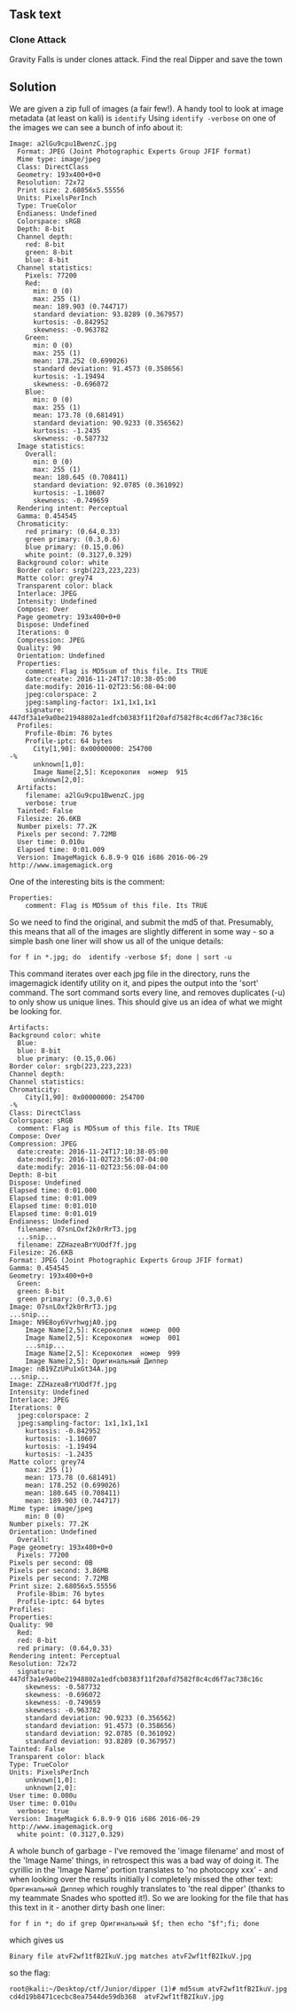 ## Task text

### Clone Attack

Gravity Falls is under clones attack. Find the real Dipper and save the town

## Solution

We are given a zip full of images (a fair few!). A handy tool to look at image metadata (at least on kali) is `identify` Using `identify -verbose` on one of the images we can see a bunch of info about it:

~~~
Image: a2lGu9cpu1BwenzC.jpg
  Format: JPEG (Joint Photographic Experts Group JFIF format)
  Mime type: image/jpeg
  Class: DirectClass
  Geometry: 193x400+0+0
  Resolution: 72x72
  Print size: 2.68056x5.55556
  Units: PixelsPerInch
  Type: TrueColor
  Endianess: Undefined
  Colorspace: sRGB
  Depth: 8-bit
  Channel depth:
    red: 8-bit
    green: 8-bit
    blue: 8-bit
  Channel statistics:
    Pixels: 77200
    Red:
      min: 0 (0)
      max: 255 (1)
      mean: 189.903 (0.744717)
      standard deviation: 93.8289 (0.367957)
      kurtosis: -0.842952
      skewness: -0.963782
    Green:
      min: 0 (0)
      max: 255 (1)
      mean: 178.252 (0.699026)
      standard deviation: 91.4573 (0.358656)
      kurtosis: -1.19494
      skewness: -0.696072
    Blue:
      min: 0 (0)
      max: 255 (1)
      mean: 173.78 (0.681491)
      standard deviation: 90.9233 (0.356562)
      kurtosis: -1.2435
      skewness: -0.587732
  Image statistics:
    Overall:
      min: 0 (0)
      max: 255 (1)
      mean: 180.645 (0.708411)
      standard deviation: 92.0785 (0.361092)
      kurtosis: -1.10607
      skewness: -0.749659
  Rendering intent: Perceptual
  Gamma: 0.454545
  Chromaticity:
    red primary: (0.64,0.33)
    green primary: (0.3,0.6)
    blue primary: (0.15,0.06)
    white point: (0.3127,0.329)
  Background color: white
  Border color: srgb(223,223,223)
  Matte color: grey74
  Transparent color: black
  Interlace: JPEG
  Intensity: Undefined
  Compose: Over
  Page geometry: 193x400+0+0
  Dispose: Undefined
  Iterations: 0
  Compression: JPEG
  Quality: 90
  Orientation: Undefined
  Properties:
    comment: Flag is MD5sum of this file. Its TRUE
    date:create: 2016-11-24T17:10:38-05:00
    date:modify: 2016-11-02T23:56:08-04:00
    jpeg:colorspace: 2
    jpeg:sampling-factor: 1x1,1x1,1x1
    signature: 447df3a1e9a0be21948802a1edfcb0383f11f20afd7582f8c4cd6f7ac738c16c
  Profiles:
    Profile-8bim: 76 bytes
    Profile-iptc: 64 bytes
      City[1,90]: 0x00000000: 254700                                        -%
      unknown[1,0]:
      Image Name[2,5]: Ксерокопия  номер  915
      unknown[2,0]:
  Artifacts:
    filename: a2lGu9cpu1BwenzC.jpg
    verbose: true
  Tainted: False
  Filesize: 26.6KB
  Number pixels: 77.2K
  Pixels per second: 7.72MB
  User time: 0.010u
  Elapsed time: 0:01.009
  Version: ImageMagick 6.8.9-9 Q16 i686 2016-06-29 http://www.imagemagick.org
~~~

One of the interesting bits is the comment:
~~~
Properties:
    comment: Flag is MD5sum of this file. Its TRUE
~~~

So we need to find the original, and submit the md5 of that. Presumably, this means that all of the images are slightly different in some way - so a simple bash one liner will show us all of the unique details:

`for f in *.jpg; do  identify -verbose $f; done | sort -u`

This command iterates over each jpg file in the directory, runs the imagemagick identify utility on it, and pipes the output into the 'sort' command. The sort command sorts every line, and removes duplicates (-u) to only show us unique lines. This should give us an idea of what we might be looking for.

~~~
Artifacts:
Background color: white
  Blue:
  blue: 8-bit
  blue primary: (0.15,0.06)
Border color: srgb(223,223,223)
Channel depth:
Channel statistics:
Chromaticity:
    City[1,90]: 0x00000000: 254700                                        -%
Class: DirectClass
Colorspace: sRGB
  comment: Flag is MD5sum of this file. Its TRUE
Compose: Over
Compression: JPEG
  date:create: 2016-11-24T17:10:38-05:00
  date:modify: 2016-11-02T23:56:07-04:00
  date:modify: 2016-11-02T23:56:08-04:00
Depth: 8-bit
Dispose: Undefined
Elapsed time: 0:01.000
Elapsed time: 0:01.009
Elapsed time: 0:01.010
Elapsed time: 0:01.019
Endianess: Undefined
  filename: 07snLOxf2k0rRrT3.jpg
  ...snip...
  filename: ZZHazeaBrYUOdf7f.jpg
Filesize: 26.6KB
Format: JPEG (Joint Photographic Experts Group JFIF format)
Gamma: 0.454545
Geometry: 193x400+0+0
  Green:
  green: 8-bit
  green primary: (0.3,0.6)
Image: 07snLOxf2k0rRrT3.jpg
...snip...
Image: N9E8oy6VvrhwgjA0.jpg
    Image Name[2,5]: Ксерокопия  номер  000
    Image Name[2,5]: Ксерокопия  номер  001
    ...snip...
    Image Name[2,5]: Ксерокопия  номер  999
    Image Name[2,5]: Оригинальный Диппер
Image: nB19ZzUPu1xGt34A.jpg
...snip...
Image: ZZHazeaBrYUOdf7f.jpg
Intensity: Undefined
Interlace: JPEG
Iterations: 0
  jpeg:colorspace: 2
  jpeg:sampling-factor: 1x1,1x1,1x1
    kurtosis: -0.842952
    kurtosis: -1.10607
    kurtosis: -1.19494
    kurtosis: -1.2435
Matte color: grey74
    max: 255 (1)
    mean: 173.78 (0.681491)
    mean: 178.252 (0.699026)
    mean: 180.645 (0.708411)
    mean: 189.903 (0.744717)
Mime type: image/jpeg
    min: 0 (0)
Number pixels: 77.2K
Orientation: Undefined
  Overall:
Page geometry: 193x400+0+0
  Pixels: 77200
Pixels per second: 0B
Pixels per second: 3.86MB
Pixels per second: 7.72MB
Print size: 2.68056x5.55556
  Profile-8bim: 76 bytes
  Profile-iptc: 64 bytes
Profiles:
Properties:
Quality: 90
  Red:
  red: 8-bit
  red primary: (0.64,0.33)
Rendering intent: Perceptual
Resolution: 72x72
  signature: 447df3a1e9a0be21948802a1edfcb0383f11f20afd7582f8c4cd6f7ac738c16c
    skewness: -0.587732
    skewness: -0.696072
    skewness: -0.749659
    skewness: -0.963782
    standard deviation: 90.9233 (0.356562)
    standard deviation: 91.4573 (0.358656)
    standard deviation: 92.0785 (0.361092)
    standard deviation: 93.8289 (0.367957)
Tainted: False
Transparent color: black
Type: TrueColor
Units: PixelsPerInch
    unknown[1,0]:
    unknown[2,0]:
User time: 0.000u
User time: 0.010u
  verbose: true
Version: ImageMagick 6.8.9-9 Q16 i686 2016-06-29 http://www.imagemagick.org
  white point: (0.3127,0.329)
~~~

A whole bunch of garbage - I've removed the 'image filename' and most of the 'Image Name' things, in retrospect this was a bad way of doing it. The cyrillic in the 'Image Name' portion translates to 'no photocopy xxx' - and when looking over the results initially I completely missed the other text:  `Оригинальный Диппер` which roughly translates to 'the real dipper' (thanks to my teammate Snades who spotted it!). So we are looking for the file that has this text in it - another dirty bash one liner:

`for f in *; do if grep Оригинальный $f; then echo "$f";fi; done`

which gives us

`Binary file atvF2wf1tfB2IkuV.jpg matches
atvF2wf1tfB2IkuV.jpg`

so the flag:
~~~
root@kali:~/Desktop/ctf/Junior/dipper (1)# md5sum atvF2wf1tfB2IkuV.jpg
cd4d19b8471cecbc8ea7544de59db368  atvF2wf1tfB2IkuV.jpg
~~~

